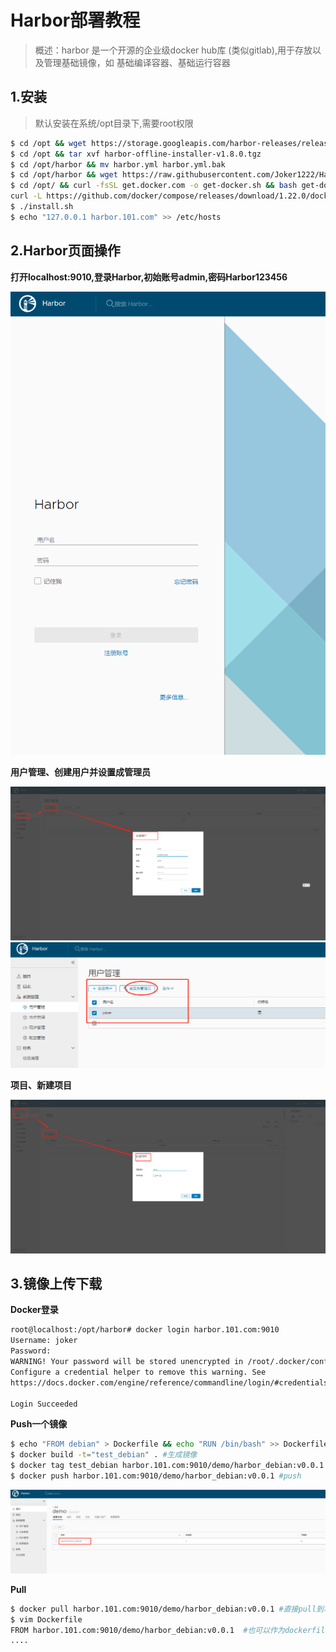 # Harbor部署教程

> 概述：harbor 是一个开源的企业级docker hub库 (类似gitlab),用于存放以及管理基础镜像，如 基础编译容器、基础运行容器

## 1.安装
> 默认安装在系统/opt目录下,需要root权限
~~~bash
$ cd /opt && wget https://storage.googleapis.com/harbor-releases/release-1.8.0/harbor-offline-installer-v1.8.0.tgz
$ cd /opt && tar xvf harbor-offline-installer-v1.8.0.tgz
$ cd /opt/harbor && mv harbor.yml harbor.yml.bak
$ cd /opt/harbor && wget https://raw.githubusercontent.com/Joker1222/Harbor-Deploy/main/harbor.yml 
$ cd /opt/ && curl -fsSL get.docker.com -o get-docker.sh && bash get-docker.sh --mirror Aliyun && \
curl -L https://github.com/docker/compose/releases/download/1.22.0/docker-compose-`uname -s`-`uname -m` -o /usr/local/bin/docker-compose
$ ./install.sh
$ echo "127.0.0.1 harbor.101.com" >> /etc/hosts
~~~

## 2.Harbor页面操作

**打开localhost:9010,登录Harbor,初始账号admin,密码Harbor123456**

![harbor_login](png/harbor_login.png)

**用户管理、创建用户并设置成管理员**

![harbor_user](png/harbor_user.png)
![harbor_user](png/harbor_admin.png)

**项目、新建项目**

![harbor_project](png/harbor_project.png)


## 3.镜像上传下载

**Docker登录**
~~~bash
root@localhost:/opt/harbor# docker login harbor.101.com:9010
Username: joker
Password: 
WARNING! Your password will be stored unencrypted in /root/.docker/config.json.
Configure a credential helper to remove this warning. See
https://docs.docker.com/engine/reference/commandline/login/#credentials-store

Login Succeeded
~~~

**Push一个镜像**
~~~bash
$ echo "FROM debian" > Dockerfile && echo "RUN /bin/bash" >> Dockerfile #制作一个测试镜像
$ docker build -t="test_debian" . #生成镜像
$ docker tag test_debian harbor.101.com:9010/demo/harbor_debian:v0.0.1 #打上标签然后再push
$ docker push harbor.101.com:9010/demo/harbor_debian:v0.0.1 #push
~~~
![harbor_push](png/harbor_push.png)

**Pull**
~~~bash
$ docker pull harbor.101.com:9010/demo/harbor_debian:v0.0.1 #直接pull到本地
$ vim Dockerfile
FROM harbor.101.com:9010/demo/harbor_debian:v0.0.1  #也可以作为dockerfile的from使用
....
~~~
